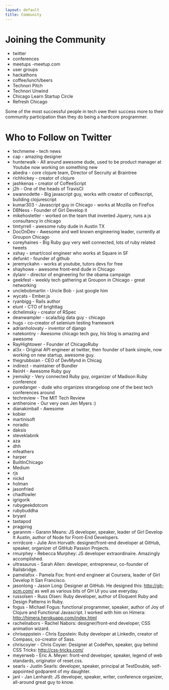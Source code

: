 ```yaml
---
layout: default
title: Community
---
```


# Joining the Community

* twitter
* conferences
* meetups -meetup.com
* user groups
* hackathons
* coffee/lunch/beers
* Technori Pitch
* Technori Unwind
* Chicago Learn Startup Circle
* Refresh Chicago

Some of the most successful people in tech owe their success more to their community participation than they do being a hardcore programmer.

# Who to Follow on Twitter
* techmeme - tech news
* cap - amazing designer
* hunterwalk - All around awesome dude, used to be product manager at Youtube now working on something new
* abedra - core clojure team, Director of Secruity at Braintree
* richhickey - creator of clojure
* jashkenas - creator of CoffeeScript
* j2h - One of the heads of TravisCI
* swannodette - Big javascript guy, works with creator of coffescript, building clojurescript
* kumar303 - Javascript guy in Chicago - works at Mozilla on FireFox
* DBNess - Founder of Girl Develop it
* mikehostetler - worked on the team that invented Jquery, runs a js consultancy in chicago
* timtyrrell - awesome ruby dude in Austin TX
* DocOnDev  - Awesome and well known engineering leader, currently at Groupon Chicago
* coreyhaines - Big Ruby guy very well connected, lots of ruby related tweets
* xshay - smart/cool engineer who works at Square in SF
* defunkt - founder of github
* jeremyckahn - works at youtube, tutors devs for free
* shayhowe - awesome front-end dude in Chicago
* dylanr - director of engineering for the obama campaign
* geekfest - weekly tech gathering at Groupon in Chicago - great networking
* unclebobmartin - Uncle Bob - just google him
* wycats - Ember.js
* ryanbigg - Rails author
* elunt - CTO of brighttag
* dchelimsky - creator of RSpec
* deanwampler - scala/big data guy - chicago 
* hugs - co-creator of selenium testing framework
* adrianholovaty - inventor of django
* natekontny - Awesome chicago tech guy, his blog is amazing and awesome
* RayHightower - Founder of ChicagoRuby
* al3x - Original API engineer at twitter, then founder of bank simple, now working on new startup, awesome guy.
* thegrubbsian - CEO of DevMynd in Chicag
* indirect - maintainer of Bundler
* ReinH - Awesome Ruby guy
* jremsikjr - Very connected Ruby guy, organizer of Madison Ruby conference
* puredanger - dude who organizes strangeloop one of the best tech conferences around
* techreview - The MIT Tech Review
* antiheroine - Our very own Jen Myers :)
* dianakimball - Awesome
* kobier
* martinisoft
* noradio
* daksis
* steveklabnik
* aza
* dhh
* mfeathers
* harper
* BuiltInChicago
* Medium
* rjs
* nickd
* holman
* jasonfried
* chadfowler
* igrigorik
* rubygeekdotcom
* rubybuddha
* bryanl
* tastapod
* pragprog
* garannm - Garann Means: JS developer, speaker, leader of Girl Develop It Austin, author of Node for Front-End Developers.
* nrrrdcore - Julie Ann Horvath: designer/front-end developer at GitHub, speaker, organizer of GitHub Passion Projects.
* rmurphey - Rebecca Murphey: JS developer extraordinaire. Amazingly accomplished.
* ultrasaurus - Sarah Allen: developer, entrepreneur, co-founder of Railsbridge.
* pamelafox - Pamela Fox: front-end engineer at Coursera, leader of Girl Develop It San Francisco.
* jasonlong - Jason Long: Designer at GitHub. He designed this: http://git-scm.com/ as well as various bits of GH UI you use everyday.
* russolsen - Russ Olsen: Ruby developer, author of Eloquent Ruby and Design Patterns in Ruby.
* fogus - Michael Fogus: functional programmer, speaker, author of Joy of Clojure and Functional Javascript. I worked with him on Himera: http://himera.herokuapp.com/index.html
* rachelnabors - Rachel Nabors: designer/front-end developer, CSS animation wizard.
* chriseppstein - Chris Eppstein: Ruby developer at LinkedIn, creator of Compass, co-creator of Sass.
* chriscoyier - Chris Coyier: Designer at CodePen, speaker, guy behind CSS Tricks: http://css-tricks.com/
* meyerweb - Eric A. Meyer: front-end developer, speaker, legend of web standards, originator of reset.css.
* searls - Justin Searls: developer, speaker, principal at TestDouble, self-appointed godparent of my daughter.
* janl - Jan Lenhardt: JS developer, speaker, writer, conference organizer, all-around great guy to know.
